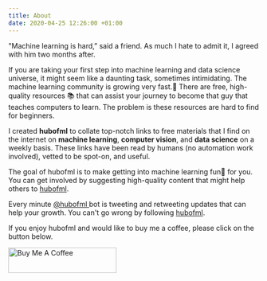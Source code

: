 ```yaml
---
title: About
date: 2020-04-25 12:26:00 +01:00
---
```


 "Machine learning is hard,” said a friend.  As much I hate to admit it, I agreed with him two months after.
 
If you are taking your first step into machine learning and data science universe, it might seem like a daunting task, sometimes intimidating. The machine learning community is growing very fast.🚀 There are free, high-quality resources 📚 that can assist your journey to become that guy that teaches computers to learn. The problem is these resources are hard to find for beginners. 

I created **hubofml** to collate top-notch links to free materials that I find on the internet on **machine learning**, **computer vision**, and **data science** on a weekly basis. These links have been read by humans (no automation work involved), vetted to be spot-on, and useful.

The goal of hubofml is to make getting into machine learning fun🤪 for you.  You can get involved by suggesting high-quality content that might help others to [hubofml](maito:hubofml@gmail.com).

Every minute [@hubofml ](https://twitter.com/hubofml)bot is tweeting and retweeting updates that can help your growth. You can't go wrong by following [hubofml](https://twitter.com/hubofml).

If you enjoy hubofml and would like to buy me a coffee, please click on the button below. 

<a href="https://www.buymeacoffee.com/abiodunjames" target="_blank"><img src="https://cdn.buymeacoffee.com/buttons/default-orange.png" alt="Buy Me A Coffee" style="height: 51px !important;width: 217px !important;" ></a>




